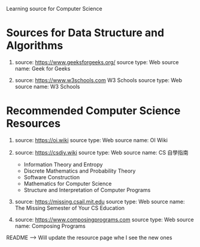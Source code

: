 Learning source for Computer Science
# Sources for Data Structure and Algorithms
1. source: https://www.geeksforgeeks.org/
   source type: Web
   source name: Geek for Geeks

2. source: https://www.w3schools.com W3 Schools
   source type: Web
   source name: W3 Schools

# Recommended Computer Science Resources
1. source: https://oi.wiki
   source type: Web
   source name: OI Wiki

2. source: https://csdiy.wiki
   source type: Web
   source name: CS 自學指南
      - Information Theory and Entropy
      - Discrete Mathematics and Probability Theory
      - Software Construction
      - Mathematics for Computer Science
      - Structure and Interpretation of Computer Programs

3. source: https://missing.csail.mit.edu
   source type: Web
   source name: The Missing Semester of Your CS Education

4. source: https://www.composingprograms.com
   source type: Web
   source name: Composing Programs

README --> Will update the resource page whe I see the new ones